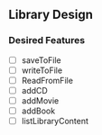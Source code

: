 ## Library Design

### Desired Features
- [ ] saveToFile
- [ ]  writeToFile
- [ ]  ReadFromFile
- [ ]  addCD
- [ ]  addMovie
- [ ]  addBook
- [ ]  listLibraryContent